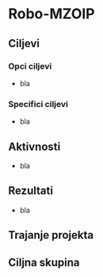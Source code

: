 # Robo-MZOIP
## Ciljevi
### Opci ciljevi
* bla
### Specifici ciljevi
* bla

## Aktivnosti
* bla

## Rezultati
* bla
## Trajanje projekta

## Ciljna skupina
